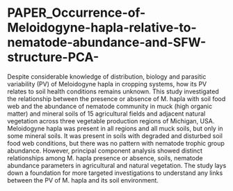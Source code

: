 # PAPER_Occurrence-of-Meloidogyne-hapla-relative-to-nematode-abundance-and-SFW-structure-PCA-

Despite considerable knowledge of distribution, biology and parasitic variability (PV) of Meloidogyne hapla in cropping systems, how its PV relates to soil health conditions remains unknown. This study investigated the relationship between the presence or absence of M. hapla with soil food web and the abundance of nematode community in muck (high organic matter) and mineral soils of 15 agricultural fields and adjacent natural vegetation across three vegetable production regions of Michigan, USA. Meloidogyne hapla was present in all regions and all muck soils, but only in some mineral soils. It was present in soils with degraded and disturbed soil food web conditions, but there was no pattern with nematode trophic group abundance. However, principal component analysis showed distinct relationships among M. hapla presence or absence, soils, nematode abundance parameters in agricultural and natural vegetation. The study lays down a foundation for more targeted investigations to understand any links between the PV of M. hapla and its soil environment.
